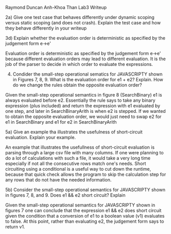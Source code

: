 Raymond Duncan
Anh-Khoa Than
Lab3 Writeup

2a) Give one test case that behaves differently under dynamic scoping versus static scoping (and does not crash). Explain the test case and how they behave differently in your writeup

3d) Explain whether the evaluation order is deterministic as specified by the judgement form e->e'

Evaluation order is deterministic as specified by the judgement form e->e' because different evaluation orders may lead to different evaluation. It is the job of the parser to decide in which order to evaluate the expressions.

4) Condider the small-step operational sematics for JAVASCRIPTY shown in Figures 7, 8, 9. What is the evaluation order for e1 + e2? Explain. How do we change the rules obtain the opposite evaluation order?

Given the small-step operational semantics in figure 8 (SearchBinary) e1 is always evaluated before e2. Essentially the rule says to take any binary expression (plus included) and return the expression with e1 evaluated by one step, and later in SearchBinaryArith is when e2 is stepped. If we wanted to obtain the opposite evaluation order, we would just need to swap e2 for e1 in SearchBinary and e1 for e2 in SearchBinaryArith

5a) Give an example tha illustrates the usefulness of short-circuit evaluation. Explain your example.

An example that illustrates the usefullness of short-circuit evaluation is parsing through a large csv file with many columns. If one were planning to do a lot of calculations with such a file, it would take a very long time especially if not all the consecutive rows match one's needs. Short circuiting using a conditional is a useful way to cut down the runtime, because that quick check allows the program to skip the calculation step for any rows that do not have the needed information.

5b) Consider the small-step operational semantics for JAVASCRIPTY shown in figures 7, 8, and 9. Does e1 && e2 short circuit? Explain

Given the small-step operational semantics for JAVASCRIPTY shown in figures 7 one can conclude that the expression e1 && e2 does short circuit given the condition that a conversion of e1 to a boolean value (v1) evaluates to false. At this point, rather than evaluating e2, the judgement form says to return v1.
